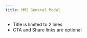 ```yaml
---
title: MM2 General Modal 
---
```


- Title is limited to 2 lines
- CTA and Share links are optional

